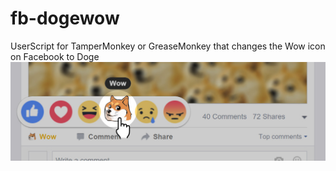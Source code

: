 # fb-dogewow
UserScript for TamperMonkey or GreaseMonkey that changes the Wow icon on Facebook to Doge
![alt tag](https://raw.githubusercontent.com/doubtingreality/fb-dogewow/master/cover-doge.jpg)

